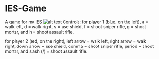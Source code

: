 # IES-Game
A game for my IES
![alt text](https://imgur.com/nufY4ar.png)
Controls:
for player 1 (blue, on the left), a = walk left, d = walk right, s = use shield, f = shoot sniper rifle, g = shoot mortar, and h = shoot assault rifle.

for player 2 (red, on the right), left arrow = walk left, right arrow = walk right, down arrow = use shield, comma = shoot sniper rifle, period = shoot mortar, and slash (/) = shoot assault rifle.
